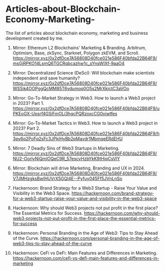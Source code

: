 # Articles-about-Blockchain-Economy-Marketing-
The list of articles about blockchain economy, marketing and business development created by me. 

1. Mirror: Ethereum L2 Blockchains' Marketing & Branding. Arbitrum, Optimism, Base, zkSync, Starknet, Polygon zkEVM, and Scroll. https://mirror.xyz/0x2dfDce7A56808D40fce021e586F40bfda22B64F9/msGjRPKO14LsmQ6TGCRqbcazhw1c_sYnsWIXf-9aaO4

2. Mirror: Decentralized Science (DeSci): Will blockchain make scientists independent and save humanity? https://mirror.xyz/0x2dfDce7A56808D40fce021e586F40bfda22B64F9/WSSik4OOPggQcMM85T6ydumoq0O5s2MrXkjctC3aVOo

3. Mirror: Go-To-Market Strategy in Web3. How to launch a Web3 project in 2023? Part 1. https://mirror.xyz/0x2dfDce7A56808D40fce021e586F40bfda22B64F9/uPKEoGX-Upsrf4GSiFmOLi3hgcPQRzoxcCG0xiwtfes

4. Mirror: Go-To-Market Tactics in Web3. How to launch a Web3 project in 2023? Part 2. https://mirror.xyz/0x2dfDce7A56808D40fce021e586F40bfda22B64F9/h3pv6q2PoFq2sFc3JPkjHyBb2pMavdr1MbmqeERdEHU

5. Mirror: 7 Deadly Sins of Web3 Startups in Marketing. https://mirror.xyz/0x2dfDce7A56808D40fce021e586F40bfda22B64F9/NU2-OorlyNiQmlOQeC9R_57escvHzbYkK9tHiqCsVlY

6. Mirror: Blockchain will drive Marketing, Branding and UX in 2024. https://mirror.xyz/0x2dfDce7A56808D40fce021e586F40bfda22B64F9/V7JMHzgksBwIHUVrX5GQl4E--Pyfuy045Ff5JVnLnSo

7. Hackernoon: Brand Strategy for a Web3 Startup - Raise Your Value and Visibility in the Web3 Space. https://hackernoon.com/brand-strategy-for-a-web3-startup-raise-your-value-and-visibility-in-the-web3-space

8. Hackernoon: Why should Web3 projects not put profit in the first place? The Essential Metrics for Success. https://hackernoon.com/why-should-web3-projects-not-put-profit-in-the-first-place-the-essential-metrics-for-success

9. Hackernoon: Personal Branding in the Age of Web3: Tips to Stay Ahead of the Curve. https://hackernoon.com/personal-branding-in-the-age-of-web3-tips-to-stay-ahead-of-the-curve

10. Hackernoon: CeFi vs DeFi: Main Features and Differences in Marketing. https://hackernoon.com/cefi-vs-defi-main-features-and-differences-in-marketing
